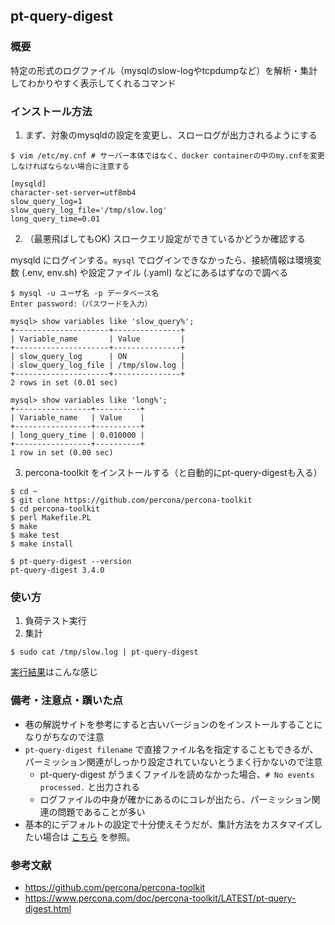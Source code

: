 ## pt-query-digest
### 概要
特定の形式のログファイル（mysqlのslow-logやtcpdumpなど）を解析・集計してわかりやすく表示してくれるコマンド

### インストール方法
1. まず、対象のmysqldの設定を変更し、スローログが出力されるようにする
```
$ vim /etc/my.cnf # サーバー本体ではなく、docker containerの中のmy.cnfを変更しなければならない場合に注意する
```
```
[mysqld]
character-set-server=utf8mb4
slow_query_log=1
slow_query_log_file='/tmp/slow.log'
long_query_time=0.01
```

2. （最悪飛ばしてもOK) スロークエリ設定ができているかどうか確認する

mysqld にログインする。`mysql` でログインできなかったら、接続情報は環境変数 (.env, env.sh) や設定ファイル (.yaml) などにあるはずなので調べる
```
$ mysql -u ユーザ名 -p データベース名
Enter password:（パスワードを入力）
```
```
mysql> show variables like 'slow_query%';
+---------------------+---------------+
| Variable_name       | Value         |
+---------------------+---------------+
| slow_query_log      | ON            |
| slow_query_log_file | /tmp/slow.log |
+---------------------+---------------+
2 rows in set (0.01 sec)

mysql> show variables like 'long%';
+-----------------+----------+
| Variable_name   | Value    |
+-----------------+----------+
| long_query_time | 0.010000 |
+-----------------+----------+
1 row in set (0.00 sec)
```

3. percona-toolkit をインストールする（と自動的にpt-query-digestも入る）
```
$ cd ~
$ git clone https://github.com/percona/percona-toolkit
$ cd percona-toolkit
$ perl Makefile.PL
$ make
$ make test
$ make install
```
```
$ pt-query-digest --version
pt-query-digest 3.4.0
```

### 使い方

1. 負荷テスト実行
2. 集計
```
$ sudo cat /tmp/slow.log | pt-query-digest
```

[実行結果](./resources/pt-query-digest-result.txt)はこんな感じ


### 備考・注意点・躓いた点
- 巷の解説サイトを参考にすると古いバージョンのをインストールすることになりがちなので注意
- `pt-query-digest filename` で直接ファイル名を指定することもできるが、パーミッション関連がしっかり設定されていないとうまく行かないので注意
  - pt-query-digest がうまくファイルを読めなかった場合、`# No events processed.` と出力される
  - ログファイルの中身が確かにあるのにコレが出たら、パーミッション関連の問題であることが多い
- 基本的にデフォルトの設定で十分使えそうだが、集計方法をカスタマイズしたい場合は [こちら](https://www.percona.com/doc/percona-toolkit/LATEST/pt-query-digest.html) を参照。

### 参考文献
- https://github.com/percona/percona-toolkit
- https://www.percona.com/doc/percona-toolkit/LATEST/pt-query-digest.html
